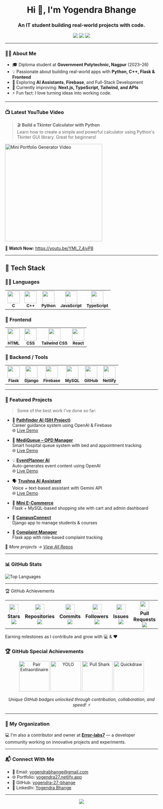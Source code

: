 <!-- Profile Avatar -->

<h1 align="center">Hi 👋, I'm Yogendra Bhange</h1>
<h3 align="center">An IT student building real-world projects with code.</h3>

<p align="center">
  <a href="mailto:yogendrabhange@gmail.com"><img src="https://img.shields.io/badge/Email-D14836?style=for-the-badge&logo=gmail&logoColor=white"/></a>
  <a href="https://github.com/yogendra-27-bhange"><img src="https://img.shields.io/badge/GitHub-181717?style=for-the-badge&logo=github"/></a>
  <a href="https://www.linkedin.com/in/yogendra-bhange"><img src="https://img.shields.io/badge/LinkedIn-0A66C2?style=for-the-badge&logo=linkedin&logoColor=white"/></a>
</p>

---

### 👨‍💻 About Me

- 🎓 Diploma student at **Government Polytechnic, Nagpur** (2023–26)  
- 💡 Passionate about building real-world apps with **Python, C++, Flask & Frontend**  
- 🧠 Exploring **AI Assistants**, **Firebase**, and Full-Stack Development  
- 🌱 Currently improving: **Next.js, TypeScript, Tailwind, and APIs**  
- ⚡ Fun fact: I love turning ideas into working code.

---

### 📺 Latest YouTube Video

> 🎬 **Build a Tkinter Calculator with Python**  
> Learn how to create a simple and powerful calculator using Python's Tkinter GUI library. Great for beginners!


<p align="left"> <a href="https://youtu.be/YMI_7_4ivP8" target="_blank"> <img src="https://img.youtube.com/vi/YMI_7_4ivP8/mqdefault.jpg" alt="Mini Portfolio Generator Video" width="320" /> </a> </p> <p align="left"><b>🔗 Watch Now:</b> <a href="https://youtu.be/YMI_7_4ivP8">https://youtu.be/YMI_7_4ivP8</a></p>

---

## 💼 Tech Stack


### 👨‍💻 Languages  
<table>
  <tr>
    <td align="center">
      <img src="https://skillicons.dev/icons?i=c" width="40"/><br><sub><b>C</b></sub>
    </td>
    <td align="center">
      <img src="https://skillicons.dev/icons?i=cpp" width="40"/><br><sub><b>C++</b></sub>
    </td>
    <td align="center">
      <img src="https://skillicons.dev/icons?i=python" width="40"/><br><sub><b>Python</b></sub>
    </td>
    <td align="center">
      <img src="https://skillicons.dev/icons?i=js" width="40"/><br><sub><b>JavaScript</b></sub>
    </td>
    <td align="center">
      <img src="https://skillicons.dev/icons?i=ts" width="40"/><br><sub><b>TypeScript</b></sub>
    </td>
  </tr>
</table>



### 🎨 Frontend  
<table>
  <tr>
    <td align="center">
      <img src="https://skillicons.dev/icons?i=html" width="40"/><br><sub><b>HTML</b></sub>
    </td>
    <td align="center">
      <img src="https://skillicons.dev/icons?i=css" width="40"/><br><sub><b>CSS</b></sub>
    </td>
    <td align="center">
      <img src="https://skillicons.dev/icons?i=tailwind" width="40"/><br><sub><b>Tailwind CSS</b></sub>
    </td>
    <td align="center">
      <img src="https://skillicons.dev/icons?i=react" width="40"/><br><sub><b>React</b></sub>
    </td>
  </tr>
</table>



### 🔧 Backend / Tools  
<table>
  <tr>
    <td align="center">
      <img src="https://skillicons.dev/icons?i=flask" width="40"/><br><sub><b>Flask</b></sub>
    </td>
    <td align="center">
      <img src="https://skillicons.dev/icons?i=django" width="40"/><br><sub><b>Django</b></sub>
    </td>
    <td align="center">
      <img src="https://skillicons.dev/icons?i=firebase" width="40"/><br><sub><b>Firebase</b></sub>
    </td>
    <td align="center">
      <img src="https://skillicons.dev/icons?i=mysql" width="40"/><br><sub><b>MySQL</b></sub>
    </td>
    <td align="center">
      <img src="https://skillicons.dev/icons?i=github" width="40"/><br><sub><b>GitHub</b></sub>
    </td>
    <td align="center">
      <img src="https://skillicons.dev/icons?i=netlify" width="40"/><br><sub><b>Netlify</b></sub>
    </td>
  </tr>
</table>

---

### 🌟 Featured Projects

> Some of the best work I've done so far:

- 🧠 **[Pathfinder AI (SIH Project)](https://github.com/yogendra-27-bhange/Pathfinder-AI-sih1781)**  
  Career guidance system using OpenAI & Firebase  
  🌐 [Live Demo](https://pathfinder-aiyy.netlify.app/)

- 🏥 **[MediQueue – OPD Manager](https://github.com/yogendra-27-bhange/mediqueue-sih1620-opd-management)**  
  Smart hospital queue system with bed and appointment tracking  
  🌐 [Live Demo](https://mediqueue-yy.netlify.app/)

- 💡 **[EventPlanner AI](https://github.com/yogendra-27-bhange/eventplanner)**  
  Auto-generates event content using OpenAI  
  🌐 [Live Demo](https://eventplanner-yy.netlify.app/)

- 🗣️ **[Trushna AI Assistant](https://github.com/yogendra-27-bhange/trushna_ai_assisant)**  
  Voice + text-based assistant with Gemini API  
  🌐 [Live Demo](https://trushnaai-ty.netlify.app/)

- 🛒 **[Mini E-Commerce](https://github.com/yogendra-27-bhange/mini-ecommerce)**  
  Flask + MySQL-based shopping site with cart and admin dashboard

- 🏫 **[CampusConnect](https://github.com/yogendra-27-bhange/campusconnect)**  
  Django app to manage students & courses

- 📢 **[Complaint Manager](https://github.com/yogendra-27-bhange/complaint-management-system)**  
  Flask app with role-based complaint tracking

📂 _More projects → [View All Repos](https://github.com/yogendra-27-bhange?tab=repositories)_

---

### 📊 GitHub Stats

![Top Languages](https://github-readme-stats.vercel.app/api/top-langs/?username=yogendra-27-bhange&layout=compact&theme=tokyonight)

---




🏆 GitHub Achievements
<table> <tr> <td align="center"> <img src="https://img.icons8.com/emoji/48/000000/star-emoji.png" width="30"/><br/> <b>Stars</b><br/> <img src="https://img.shields.io/badge/41-FFD700?style=for-the-badge&label=Stars&logo=github&logoColor=black"/> </td> <td align="center"> <img src="https://img.icons8.com/color/48/source-code.png" width="30"/><br/> <b>Repositories</b><br/> <img src="https://img.shields.io/badge/24-1E90FF?style=for-the-badge&label=Repos&logo=github"/> </td> <td align="center"> <img src="https://img.icons8.com/color/48/git.png" width="30"/><br/> <b>Commits</b><br/> <img src="https://img.shields.io/badge/66-AA00FF?style=for-the-badge&label=Commits&logo=git"/> </td> <td align="center"> <img src="https://img.icons8.com/ios-filled/50/group-foreground-selected.png" width="30"/><br/> <b>Followers</b><br/> <img src="https://img.shields.io/badge/3-grey?style=for-the-badge&label=Followers&logo=github"/> </td> <td align="center"> <img src="https://img.icons8.com/color/48/bug.png" width="30"/><br/> <b>Issues</b><br/> <img src="https://img.shields.io/badge/1-E94B3C?style=for-the-badge&label=Issues&logo=github"/> </td> <td align="center"> <img src="https://img.icons8.com/color/48/merge-git.png" width="30"/><br/> <b>Pull Requests</b><br/> <img src="https://img.shields.io/badge/1-FFA500?style=for-the-badge&label=PRs&logo=github"/> </td> </tr> </table>
Earning milestones as I contribute and grow with 💻 & ❤️

### 🏆 GitHub Special Achievements

<p align="center">
  <img src="https://github.githubassets.com/images/modules/profile/achievements/pair-extraordinaire-default.png" height="100" alt="Pair Extraordinaire" />
  <img src="https://github.githubassets.com/images/modules/profile/achievements/yolo-default.png" height="100" alt="YOLO" />
  <img src="https://github.githubassets.com/images/modules/profile/achievements/pull-shark-default.png" height="100" alt="Pull Shark" />
  <img src="https://github.githubassets.com/images/modules/profile/achievements/quickdraw-default.png" height="100" alt="Quickdraw" />
</p>

<p align="center"><i>Unique GitHub badges unlocked through contribution, collaboration, and speed! ⚡</i></p>





---

### 🏢 My Organization

💻 I'm also a contributor and owner at **[Error-labs7](https://github.com/Error-labs7)** — a developer community working on innovative projects and experiments.

---

### 📬 Connect With Me

- 📧 Email: [yogendrabhange@gmail.com](mailto:yogendrabhange@gmail.com)  
- 🌐 Portfolio: [yogendra27.netlify.app](https://yogendra27.netlify.app)  
- 🔗 GitHub: [yogendra-27-bhange](https://github.com/yogendra-27-bhange)  
- 💼 LinkedIn: [Yogendra Bhange](https://www.linkedin.com/in/yogendra-bhange)

---

<p align="center">
  <img src="https://capsule-render.vercel.app/api?type=waving&color=gradient&height=120&section=footer"/>
</p>

